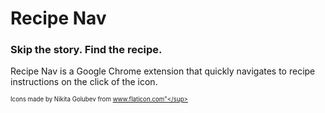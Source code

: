 # Recipe Nav #

### Skip the story. Find the recipe. ###

Recipe Nav is a Google Chrome extension that quickly navigates to recipe instructions on the click of the icon.

<sub><sup>Icons made by Nikita Golubev from www.flaticon.com"</sup></sub>
